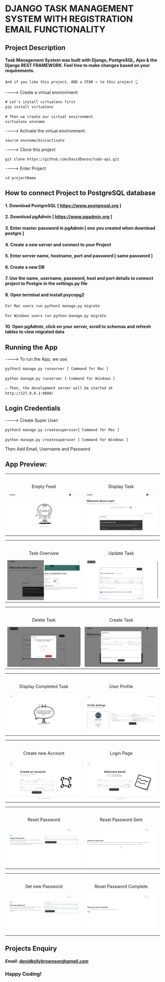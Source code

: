 # DJANGO TASK MANAGEMENT SYSTEM WITH REGISTRATION EMAIL FUNCTIONALITY

## Project Description

#### Task Management System was built with Django, PostgreSQL, Ajax & the Django REST FRAMEWORK. Feel free to make changes based on your requirements.

`And if you like this project, ADD a STAR ⭐️ to this project 👆`

----> Create a virtual environment:

```
# Let's install virtualenv first
pip install virtualenv

# Then we create our virtual environment
virtualenv envname
```

----> Activate the virtual environment:

```
source envname/bin/activate
```

----> Clone this project

```
git clone https://github.com/DavidDanso/todo-api.git
```

----> Enter Project

```
cd projectName
```

## How to connect Project to PostgreSQL database

#### 1. Download PostgreSQL [ https://www.postgresql.org ]

#### 2. Download pgAdmin [ https://www.pgadmin.org ]

#### 3. Enter master password in pgAdmin [ one you created when download postgre ]

#### 4. Create a new server and connect to your Project

#### 5. Enter server name, hostname, port and password [ same password ]

#### 6. Create a new DB

#### 7. Use the name, username, password, host and port details to connect project to Postgre in the settings.py file

#### 8. Open terminal and install psycopg2

```
For Mac users run python3 manage.py migrate

For Windows users run python manage.py migrate
```

#### 10. Open pgAdmin, click on your server, scroll to schemas and refresh tables to view migrated data

## Running the App

----> To run the App, we use:

```
python3 manage.py runserver [ Command for Mac ]

python manage.py runserver [ Command for Windows ]
```

`⚠️ Then, the development server will be started at http://127.0.0.1:8000/`

## Login Credentials

----> Create Super User:

```
python3 manage.py createsuperuser[ Command for Mac ]

python manage.py createsuperuser [ Command for Windows ]
```

Then Add Email, Username and Password

## App Preview:

<table width="100%"> 
<tr>
<td width="50%">      
&nbsp; 
<br>
<p align="center">
  Empty Feed
</p>
<img src="https://github.com/DavidDanso/unospace/blob/main/static/app-UI/no-task.png" />
</td> 
<td width="50%">
<br>
<p align="center">
  Display Task
</p>
<img src="https://github.com/DavidDanso/unospace/blob/main/static/app-UI/main-screen.png" />
</td>
</table>

<table width="100%"> 
<tr>
<td width="50%">      
&nbsp; 
<br>
<p align="center">
  Task Overview
</p>
<img src="https://github.com/DavidDanso/unospace/blob/main/static/app-UI/task-overview.png" />
</td> 
<td width="50%">
<br>
<p align="center">
  Update Task
</p>
<img src="https://github.com/DavidDanso/unospace/blob/main/static/app-UI/update-task.png" />
</td>
</table>

<table width="100%"> 
<tr>
<td width="50%">      
&nbsp; 
<br>
<p align="center">
  Delete Task
</p>
<img src="https://github.com/DavidDanso/unospace/blob/main/static/app-UI/delete-task.png" />
</td> 
<td width="50%">
<br>
<p align="center">
  Create Task
</p>
<img src="https://github.com/DavidDanso/unospace/blob/main/static/app-UI/create-task.png" />
</td>
</table>

<table width="100%"> 
<tr>
<td width="50%">      
&nbsp; 
<br>
<p align="center">
  Display Completed Task
</p>
<img src="https://github.com/DavidDanso/unospace/blob/main/static/app-UI/completed-task.png" />
</td> 
<td width="50%">
<br>
<p align="center">
  User Profile
</p>
<img src="https://github.com/DavidDanso/unospace/blob/main/static/app-UI/user-profile.png" />
</td>
</table>

<table width="100%"> 
<tr>
<td width="50%">      
&nbsp; 
<br>
<p align="center">
  Create new Account
</p>
<img src="https://github.com/DavidDanso/unospace/blob/main/static/app-UI/create-account.png" />
</td> 
<td width="50%">
<br>
<p align="center">
  Login Page
</p>
<img src="https://github.com/DavidDanso/unospace/blob/main/static/app-UI/login-page.png" />
</td>
</table>

<table width="100%"> 
<tr>
<td width="50%">      
&nbsp; 
<br>
<p align="center">
  Reset Password
</p>
<img src="https://github.com/DavidDanso/unospace/blob/main/static/app-UI/reset-password.png" />
</td> 
<td width="50%">
<br>
<p align="center">
  Reset Password Sent
</p>
<img src="https://github.com/DavidDanso/unospace/blob/main/static/app-UI/password-confirmation.png" />
</td>
</table>

<table width="100%"> 
<tr>
<td width="50%">      
&nbsp; 
<br>
<p align="center">
  Set new Password
</p>
<img src="https://github.com/DavidDanso/unospace/blob/main/static/app-UI/new-password.png" />
</td> 
<td width="50%">
<br>
<p align="center">
  Reset Password Complete
</p>
<img src="https://github.com/DavidDanso/unospace/blob/main/static/app-UI/reset-complete.png" />
</td>
</table>

## Projects Enquiry

##### Email: davidkellybrownson@gmail.com

### Happy Coding!
